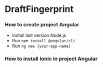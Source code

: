 # DraftFingerprint

### How to create project Angular

- Install last version Node.js
- Run ``npm install @angular/cli``
- Run ``ng new [your-app-name]``

### How to install Ionic in project Angular

